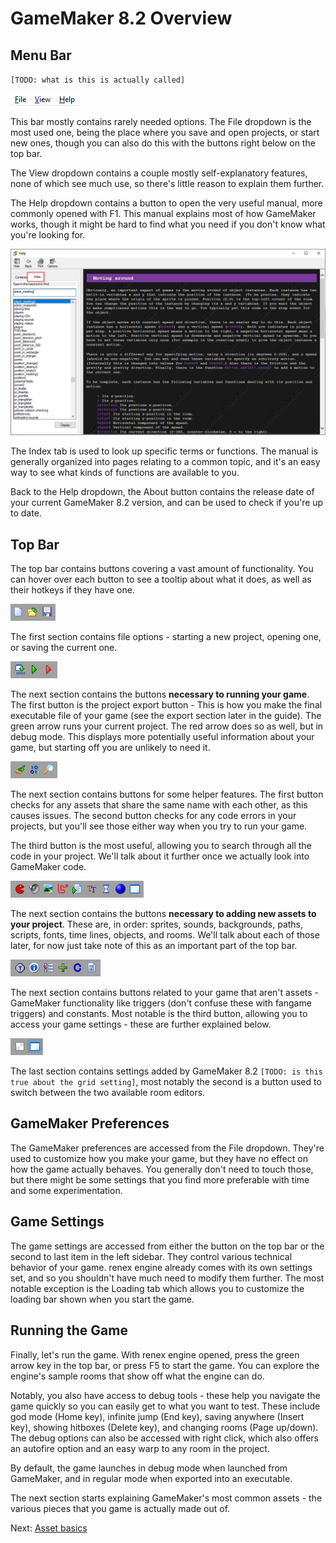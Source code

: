 # GameMaker 8.2 Overview

## Menu Bar
`[TODO: what is this is actually called]`

![Menu bar](img/02_menu_bar.png)

This bar mostly contains rarely needed options. The File dropdown is the most used one, being the place where you save and open projects, or start new ones, though you can also do this with the buttons right below on the top bar.

The View dropdown contains a couple mostly self-explanatory features, none of which see much use, so there's little reason to explain them further.

The Help dropdown contains a button to open the very useful manual, more commonly opened with F1. This manual explains most of how GameMaker works, though it might be hard to find what you need if you don't know what you're looking for.

![GameMaker manual screenshot](img/02_manual.png)

The Index tab is used to look up specific terms or functions. The manual is generally organized into pages relating to a common topic, and it's an easy way to see what kinds of functions are available to you.

Back to the Help dropdown, the About button contains the release date of your current GameMaker 8.2 version, and can be used to check if you're up to date.

## Top Bar

The top bar contains buttons covering a vast amount of functionality. You can hover over each button to see a tooltip about what it does, as well as their hotkeys if they have one.

![](img/02_buttons_file.png)

The first section contains file options - starting a new project, opening one, or saving the current one.

![](img/02_buttons_run.png)

The next section contains the buttons **necessary to running your game**. The first button is the project export button - This is how you make the final executable file of your game (see the export section later in the guide). The green arrow runs your current project. The red arrow does so as well, but in debug mode. This displays more potentially useful information about your game, but starting off you are unlikely to need it.

![](img/02_buttons_code.png)

The next section contains buttons for some helper features. The first button checks for any assets that share the same name with each other, as this causes issues. The second button checks for any code errors in your projects, but you'll see those either way when you try to run your game.

The third button is the most useful, allowing you to search through all the code in your project. We'll talk about it further once we actually look into GameMaker code.

![](img/02_buttons_assets.png)

The next section contains the buttons **necessary to adding new assets to your project**. These are, in order: sprites, sounds, backgrounds, paths, scripts, fonts, time lines, objects, and rooms. We'll talk about each of those later, for now just take note of this as an important part of the top bar.

![](img/02_buttons_stuff.png)

The next section contains buttons related to your game that aren't assets - GameMaker functionality like triggers (don't confuse these with fangame triggers) and constants. Most notable is the third button, allowing you to access your game settings - these are further explained below.

![](img/02_buttons_stuff2.png)

The last section contains settings added by GameMaker 8.2 `[TODO: is this true about the grid setting]`, most notably the second is a button used to switch between the two available room editors.

## GameMaker Preferences

The GameMaker preferences are accessed from the File dropdown. They're used to customize how you make your game, but they have no effect on how the game actually behaves. You generally don't need to touch those, but there might be some settings that you find more preferable with time and some experimentation.

## Game Settings

The game settings are accessed from either the button on the top bar or the second to last item in the left sidebar. They control various technical behavior of your game. renex engine already comes with its own settings set, and so you shouldn't have much need to modify them further. The most notable exception is the Loading tab which allows you to customize the loading bar shown when you start the game.

## Running the Game

Finally, let's run the game. With renex engine opened, press the green arrow key in the top bar, or press F5 to start the game. You can explore the engine's sample rooms that show off what the engine can do.

Notably, you also have access to debug tools - these help you navigate the game quickly so you can easily get to what you want to test. These include god mode (Home key), infinite jump (End key), saving anywhere (Insert key), showing hitboxes (Delete key), and changing rooms (Page up/down). The debug options can also be accessed with right click, which also offers an autofire option and an easy warp to any room in the project.

By default, the game launches in debug mode when launched from GameMaker, and in regular mode when exported into an executable.

The next section starts explaining GameMaker's most common assets - the various pieces that you game is actually made out of.

Next: [Asset basics](03_asset_basics.md)